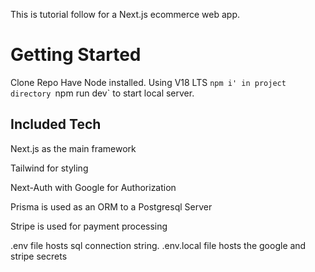 This is tutorial follow for a Next.js ecommerce web app.

# Getting Started

Clone Repo
Have Node installed. Using V18 LTS
`npm i' in project directory
`npm run dev` to start local server.

## Included Tech

Next.js as the main framework

Tailwind for styling

Next-Auth with Google for Authorization

Prisma is used as an ORM to a Postgresql Server

Stripe is used for payment processing

.env file hosts sql connection string.
.env.local file hosts the google and stripe secrets
